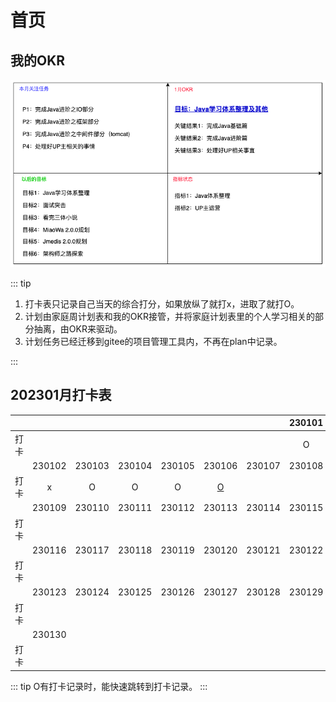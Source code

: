 # 首页

## 我的OKR

<p>
    <img src="/res/drawio/okr/2023/1.drawio.png" alt="">
</p>

::: tip

1. 打卡表只记录自己当天的综合打分，如果放纵了就打x，进取了就打O。
2. 计划由家庭周计划表和我的OKR接管，并将家庭计划表里的个人学习相关的部分抽离，由OKR来驱动。
3. 计划任务已经迁移到gitee的项目管理工具内，不再在plan中记录。

:::

## 202301月打卡表

|      |        |        |        |        |                                  |        | 230101 |
| :--: | :----: | :----: | :----: | :----: | :------------------------------: | :----: | :----: |
| 打卡 |        |        |        |        |                                  |        |   O   |
|      | 230102 | 230103 | 230104 | 230105 |              230106              | 230107 | 230108 |
| 打卡 |   x   |   O   |   O   |   O   | [O](./zh/2023/a01.html#_2023-01-06) |        |        |
|      | 230109 | 230110 | 230111 | 230112 |              230113              | 230114 | 230115 |
| 打卡 |        |        |        |        |                                  |        |        |
|      | 230116 | 230117 | 230118 | 230119 |              230120              | 230121 | 230122 |
| 打卡 |        |        |        |        |                                  |        |        |
|      | 230123 | 230124 | 230125 | 230126 |              230127              | 230128 | 230129 |
| 打卡 |        |        |        |        |                                  |        |        |
|      | 230130 |        |        |        |                                  |        |        |
| 打卡 |        |        |        |        |                                  |        |        |

::: tip
O有打卡记录时，能快速跳转到打卡记录。
:::
